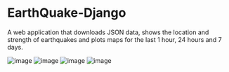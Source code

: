# EarthQuake-Django
A web application that downloads JSON data, shows the location and strength
of earthquakes and plots maps for the last 1 hour, 24 hours and 7 days.

![image](https://user-images.githubusercontent.com/122234066/219531889-13d16997-924f-4d66-b4f4-956edf0fb535.png)
![image](https://user-images.githubusercontent.com/122234066/222514296-1a276e3b-b666-45cc-9618-f477a1a28cc5.png)
![image](https://user-images.githubusercontent.com/122234066/222515257-1e771ec2-3336-4fd0-a810-b678fa3b03c3.png)
![image](https://user-images.githubusercontent.com/122234066/228088982-a1366997-f9e6-4b61-b30f-7560bdab5c39.png)

